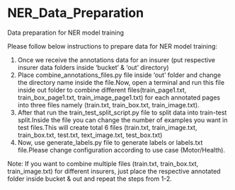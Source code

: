 # NER_Data_Preparation
Data preparation for NER model training

Please follow below instructions to prepare data for NER model training:

1. Once we receive the annotations data for an insurer (put respective insurer data folders inside ‘bucket’ & ‘out’ directory)
2. Place combine_annotations_files.py file inside ‘out’ folder and change the directory name inside the file.Now, open a terminal and run this file inside out folder to combine different files(train_page1.txt, train_box_page1.txt, train_image_page1.txt) for each annotated pages into three files namely (train.txt, train_box.txt, train_image.txt).
3. After that run the train_test_split_script.py file to split data into train-test split.Inside the file you can change the number of examples you want in test files.This will create total 6 files (train.txt, train_image.txt, train_box.txt, test.txt, text_image.txt, test_box.txt)
4. Now, use generate_labels.py file to generate labels or labels.txt file.Please change configuration according to use case (Motor/Health).

Note: 
If you want to combine multiple files (train.txt, train_box.txt, train_image.txt) for different insurers, just place the respective annotated folder inside bucket & out and repeat the steps from 1-2.
